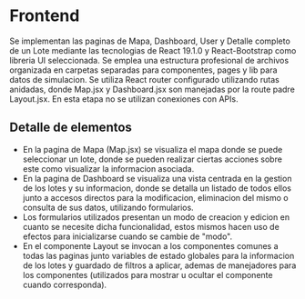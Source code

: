 # Frontend

Se implementan las paginas de Mapa, Dashboard, User y Detalle completo de un Lote mediante las tecnologias de React 19.1.0 y React-Bootstrap 
como libreria UI seleccionada.
Se emplea una estructura profesional de archivos organizada en carpetas separadas para componentes, pages y lib para datos de simulacion.
Se utiliza React router configurado utilizando rutas anidadas, donde Map.jsx y Dashboard.jsx son manejadas por la route padre Layout.jsx.
En esta etapa no se utilizan conexiones con APIs.

## Detalle de elementos
- En la pagina de Mapa (Map.jsx) se visualiza el mapa donde se puede seleccionar un lote, donde se pueden realizar ciertas acciones sobre este como visualizar la informacion asociada.
- En la pagina de Dashboard se visualiza una vista centrada en la gestion de los lotes y su informacion, donde se detalla un listado de todos ellos junto a accesos directos para la modificacion, eliminacion del mismo o consulta de sus datos, utilizando formularios.
- Los formularios utilizados presentan un modo de creacion y edicion en cuanto se necesite dicha funcionalidad, estos mismos hacen uso de efectos para inicializarse cuando se cambie de "modo".
- En el componente Layout se invocan a los componentes comunes a todas las paginas junto variables de estado globales para la informacion de los lotes y guardado de filtros a aplicar, ademas de manejadores para los componentes (utilizados para mostrar u ocultar el componente cuando corresponda).
